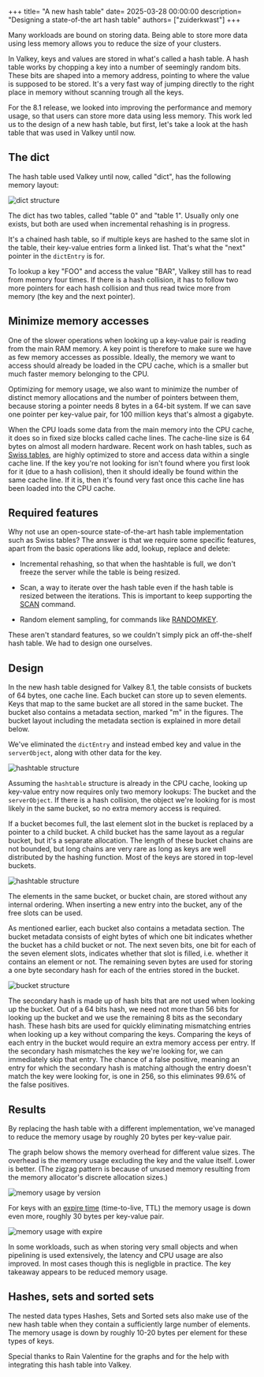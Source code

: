 +++
title= "A new hash table"
date= 2025-03-28 00:00:00
description= "Designing a state-of-the art hash table"
authors= ["zuiderkwast"]
+++

Many workloads are bound on storing data. Being able to store more data using
less memory allows you to reduce the size of your clusters.

In Valkey, keys and values are stored in what's called a hash table. A hash
table works by chopping a key into a number of seemingly random bits. These bits
are shaped into a memory address, pointing to where the value is supposed to be
stored. It's a very fast way of jumping directly to the right place in memory
without scanning trough all the keys.

For the 8.1 release, we looked into improving the performance and memory usage,
so that users can store more data using less memory. This work led us to the
design of a new hash table, but first, let's take a look at the hash table that
was used in Valkey until now.

The dict
--------

The hash table used Valkey until now, called "dict", has the following memory
layout:

![dict structure](dict-structure.png)

The dict has two tables, called "table 0" and "table 1". Usually only one
exists, but both are used when incremental rehashing is in progress.

It's a chained hash table, so if multiple keys are hashed to the same slot in
the table, their key-value entries form a linked list. That's what the "next"
pointer in the `dictEntry` is for.

To lookup a key "FOO" and access the value "BAR", Valkey still has to read from
memory four times. If there is a hash collision, it has to follow two more
pointers for each hash collision and thus read twice more from memory (the key
and the next pointer).

Minimize memory accesses
------------------------

One of the slower operations when looking up a key-value pair is reading from
the main RAM memory. A key point is therefore to make sure we have as few memory
accesses as possible. Ideally, the memory we want to access should already be
loaded in the CPU cache, which is a smaller but much faster memory belonging to
the CPU.

Optimizing for memory usage, we also want to minimize the number of distinct
memory allocations and the number of pointers between them, because storing a
pointer needs 8 bytes in a 64-bit system. If we can save one pointer per
key-value pair, for 100 million keys that's almost a gigabyte.

When the CPU loads some data from the main memory into the CPU cache, it does so
in fixed size blocks called cache lines. The cache-line size is 64 bytes on
almost all modern hardware. Recent work on hash tables, such as [Swiss
tables](https://abseil.io/about/design/swisstables), are highly optimized to
store and access data within a single cache line. If the key you're not looking
for isn't found where you first look for it (due to a hash collision), then it
should ideally be found within the same cache line. If it is, then it's found
very fast once this cache line has been loaded into the CPU cache.

Required features
-----------------

Why not use an open-source state-of-the-art hash table implementation such as
Swiss tables? The answer is that we require some specific features, apart from
the basic operations like add, lookup, replace and delete:

* Incremental rehashing, so that when the hashtable is full, we don't freeze the
  server while the table is being resized.

* Scan, a way to iterate over the hash table even if the hash table is resized
  between the iterations. This is important to keep supporting the
  [SCAN](/commands/scan/) command.

* Random element sampling, for commands like [RANDOMKEY](/commands/randomkey/).

These aren't standard features, so we couldn't simply pick an off-the-shelf hash
table. We had to design one ourselves.

Design
------

In the new hash table designed for Valkey 8.1, the table consists of buckets of
64 bytes, one cache line. Each bucket can store up to seven elements. Keys that
map to the same bucket are all stored in the same bucket. The bucket also
contains a metadata section, marked "m" in the figures. The bucket layout
including the metadata section is explained in more detail below.

We've eliminated the `dictEntry` and instead embed key and value in the
`serverObject`, along with other data for the key.

![hashtable structure](hashtable-structure.png)

Assuming the `hashtable` structure is already in the CPU cache, looking up
key-value entry now requires only two memory lookups: The bucket and the
`serverObject`. If there is a hash collision, the object we're looking for is
most likely in the same bucket, so no extra memory access is required.

If a bucket becomes full, the last element slot in the bucket is replaced by a
pointer to a child bucket. A child bucket has the same layout as a regular
bucket, but it's a separate allocation. The length of these bucket chains are
not bounded, but long chains are very rare as long as keys are well distributed
by the hashing function. Most of the keys are stored in top-level buckets.

![hashtable structure](hashtable-child-buckets.png)

The elements in the same bucket, or bucket chain, are stored without any
internal ordering. When inserting a new entry into the bucket, any of the free
slots can be used.

As mentioned earlier, each bucket also contains a metadata section. The bucket
metadata consists of eight bytes of which one bit indicates whether the bucket
has a child bucket or not. The next seven bits, one bit for each of the seven
element slots, indicates whether that slot is filled, i.e. whether it contains
an element or not. The remaining seven bytes are used for storing a one byte
secondary hash for each of the entries stored in the bucket.

![bucket structure](hash-bucket-structure.png)

The secondary hash is made up of hash bits that are not used when looking up the
bucket. Out of a 64 bits hash, we need not more than 56 bits for looking up the
bucket and we use the remaining 8 bits as the secondary hash. These hash bits
are used for quickly eliminating mismatching entries when looking up a key
without comparing the keys. Comparing the keys of each entry in the bucket would
require an extra memory access per entry. If the secondary hash mismatches the
key we're looking for, we can immediately skip that entry. The chance of a false
positive, meaning an entry for which the secondary hash is matching although the
entry doesn't match the key were looking for, is one in 256, so this eliminates
99.6% of the false positives.

Results
-------

By replacing the hash table with a different implementation, we've managed to
reduce the memory usage by roughly 20 bytes per key-value pair.

The graph below shows the memory overhead for different value sizes. The
overhead is the memory usage excluding the key and the value itself. Lower is
better. (The zigzag pattern is because of unused memory resulting from the memory
allocator's discrete allocation sizes.)

![memory usage by version](memory-usage.png)

For keys with an [expire time](/commands/expire/) (time-to-live, TTL) the memory
usage is down even more, roughly 30 bytes per key-value pair.

![memory usage with expire](memory-usage-with-expire.png)

In some workloads, such as when storing very small objects and when pipelining
is used extensively, the latency and CPU usage are also improved. In most cases
though this is negligble in practice. The key takeaway appears to be reduced
memory usage.

Hashes, sets and sorted sets
----------------------------

The nested data types Hashes, Sets and Sorted sets also make use of the new hash
table when they contain a sufficiently large number of elements. The memory
usage is down by roughly 10-20 bytes per element for these types of keys.

Special thanks to Rain Valentine for the graphs and for the help with
integrating this hash table into Valkey.
